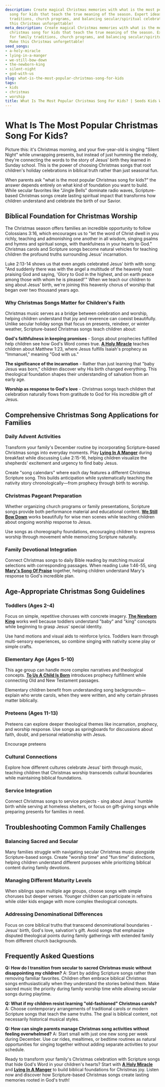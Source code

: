 ```yaml
---
description: Create magical Christmas memories with what is the most popular christmas
  song for kids that teach the true meaning of the season. Expert ideas for family
  traditions, church programs, and balancing secular/spiritual celebrations. Make
  this Christmas unforgettable!
meta_description: Create magical Christmas memories with what is the most popular
  christmas song for kids that teach the true meaning of the season. Expert ideas
  for family traditions, church programs, and balancing secular/spiritual celebrations.
  Make this Christmas unforgettable!
seed_songs:
- a-holy-miracle
- lying-in-a-manger
- we-still-bow-down
- the-newborn-king
- silent-night
- god-with-us
slug: what-is-the-most-popular-christmas-song-for-kids
tags:
- kids
- christmas
- worship
title: What Is The Most Popular Christmas Song For Kids? | Seeds Kids Worship
---
```

# What Is The Most Popular Christmas Song For Kids?

Picture this: it's Christmas morning, and your five-year-old is singing "Silent Night" while unwrapping presents, but instead of just humming the melody, they're connecting the words to the story of Jesus' birth they learned in Sunday school. This is the power of choosing Christmas songs that root children's holiday celebrations in biblical truth rather than just seasonal fun.

When parents ask "what is the most popular Christmas song for kids?" the answer depends entirely on what kind of foundation you want to build. While secular favorites like "Jingle Bells" dominate radio waves, Scripture-based Christmas songs create lasting spiritual impact that transforms how children understand and celebrate the birth of our Savior.

## Biblical Foundation for Christmas Worship

The Christmas season offers families an incredible opportunity to follow Colossians 3:16, which encourages us to "let the word of Christ dwell in you richly, teaching and admonishing one another in all wisdom, singing psalms and hymns and spiritual songs, with thankfulness in your hearts to God." Christmas carols and Scripture songs become natural vehicles for teaching children the profound truths surrounding Jesus' incarnation.

Luke 2:13-14 shows us that even angels celebrated Jesus' birth with song: "And suddenly there was with the angel a multitude of the heavenly host praising God and saying, 'Glory to God in the highest, and on earth peace among those with whom he is pleased!'" When we teach our children to sing about Jesus' birth, we're joining this heavenly chorus of worship that began over two thousand years ago.

### Why Christmas Songs Matter for Children's Faith

Christmas music serves as a bridge between celebration and worship, helping children understand that joy and reverence can coexist beautifully. Unlike secular holiday songs that focus on presents, reindeer, or winter weather, Scripture-based Christmas songs teach children about:

**God's faithfulness in keeping promises** - Songs about prophecies fulfilled help children see how God's Word comes true. **[A Holy Miracle](https://seedskidsworship.com/product/a-holy-miracle-matthew-123-2/)** teaches children about Matthew 1:23, where Jesus fulfills Isaiah's prophecy as "Immanuel," meaning "God with us."

**The significance of the incarnation** - Rather than just learning that "baby Jesus was born," children discover why His birth changed everything. This theological foundation shapes their understanding of salvation from an early age.

**Worship as response to God's love** - Christmas songs teach children that celebration naturally flows from gratitude to God for His incredible gift of Jesus.

## Comprehensive Christmas Song Applications for Families

### Daily Advent Activities
Transform your family's December routine by incorporating Scripture-based Christmas songs into everyday moments. Play **[Lying In A Manger](https://seedskidsworship.com/product/lying-in-a-manger-luke-215-16/)** during breakfast while discussing Luke 2:15-16, helping children visualize the shepherds' excitement and urgency to find baby Jesus.

Create "song calendars" where each day features a different Christmas Scripture song. This builds anticipation while systematically teaching the nativity story chronologically—from prophecy through birth to worship.

### Christmas Pageant Preparation
Whether organizing church programs or family presentations, Scripture songs provide both performance material and educational content. **[We Still Bow Down](https://seedskidsworship.com/product/we-still-bow-down-matthew-210-12/)** works beautifully for wise men scenes while teaching children about ongoing worship response to Jesus.

Use songs as choreography foundations, encouraging children to express worship through movement while memorizing Scripture naturally.

### Family Devotional Integration
Connect Christmas songs to daily Bible reading by matching musical selections with corresponding passages. When reading Luke 1:46-55, sing **[Mary's Song Of Praise](https://seedskidsworship.com/product/marys-song-of-praise-luke-146-50/)** together, helping children understand Mary's response to God's incredible plan.

## Age-Appropriate Christmas Song Guidelines

### Toddlers (Ages 2-4)
Focus on simple, repetitive choruses with concrete imagery. **[The Newborn King](https://seedskidsworship.com/product/the-newborn-king-2/)** works well because toddlers understand "baby" and "king" concepts while beginning to grasp Jesus' special identity.

Use hand motions and visual aids to reinforce lyrics. Toddlers learn through multi-sensory experiences, so combine singing with nativity scene play or simple crafts.

### Elementary Age (Ages 5-10)
This age group can handle more complex narratives and theological concepts. **[To Us A Child Is Born](https://seedskidsworship.com/product/to-us-a-child-is-born-isaiah-96-john-316/)** introduces prophecy fulfillment while connecting Old and New Testament passages.

Elementary children benefit from understanding song backgrounds—explain who wrote carols, when they were written, and why certain phrases matter biblically.

### Preteens (Ages 11-13)
Preteens can explore deeper theological themes like incarnation, prophecy, and worship response. Use songs as springboards for discussions about faith, doubt, and personal relationship with Jesus.

Encourage preteens

### Cultural Connections
Explore how different cultures celebrate Jesus' birth through music, teaching children that Christmas worship transcends cultural boundaries while maintaining biblical foundations.

### Service Integration
Connect Christmas songs to service projects - sing about Jesus' humble birth while serving at homeless shelters, or focus on gift-giving songs while preparing presents for families in need.

## Troubleshooting Common Family Challenges

### Balancing Sacred and Secular
Many families struggle with navigating secular Christmas music alongside Scripture-based songs. Create "worship time" and "fun time" distinctions, helping children understand different purposes while prioritizing biblical content during family devotions.

### Managing Different Maturity Levels
When siblings span multiple age groups, choose songs with simple choruses but deeper verses. Younger children can participate in refrains while older kids engage with more complex theological concepts.

### Addressing Denominational Differences
Focus on core biblical truths that transcend denominational boundaries - Jesus' birth, God's love, salvation's gift. Avoid songs that emphasize disputed theological points during family gatherings with extended family from different church backgrounds.

## Frequently Asked Questions

**Q: How do I transition from secular to sacred Christmas music without disappointing my children?**
A: Start by adding Scripture songs rather than removing familiar favorites. Children often embrace biblical Christmas songs enthusiastically when they understand the stories behind them. Make sacred music the priority during family worship time while allowing secular songs during playtime.

**Q: What if my children resist learning "old-fashioned" Christmas carols?**
A: Choose contemporary arrangements of traditional carols or modern Scripture songs that teach the same truths. The goal is biblical content, not necessarily historical musical styles.

**Q: How can single parents manage Christmas song activities without feeling overwhelmed?**
A: Start small with just one new song per week during December. Use car rides, mealtimes, or bedtime routines as natural opportunities for singing together without adding separate activities to your schedule.

Ready to transform your family's Christmas celebration with Scripture songs that hide God's Word in your children's hearts? Start with **[A Holy Miracle](https://seedskidsworship.com/product/a-holy-miracle-matthew-123-2/)** and **[Lying In A Manger](https://seedskidsworship.com/product/lying-in-a-manger-luke-215-16/)** to build biblical foundations for Christmas joy. Listen now and discover how Scripture-based Christmas songs create lasting memories rooted in God's truth!

<script type="application/ld+json">
{
  "@context": "https://schema.org",
  "@type": "Article",
  "headline": "What Is The Most Popular Christmas Song For Kids",
  "author": {
    "@type": "Organization",
    "name": "Seeds Kids Worship"
  },
  "publisher": {
    "@type": "Organization",
    "name": "Seeds Kids Worship",
    "logo": {
      "@type": "ImageObject",
      "url": "https://seedskidsworship.com/logo.png"
    }
  },
  "datePublished": "2025-09-02T15:51:25.463143",
  "dateModified": "2025-09-02T15:51:25.463170",
  "description": "Create magical Christmas memories with what is the most popular christmas song for kids that teach the true meaning of the season. Expert ideas for family tradi",
  "mainEntityOfPage": {
    "@type": "WebPage",
    "@id": "https://seedskidsworship.com/activities/what-is-the-most-popular-christmas-song-for-kids/"
  }
}
</script>

<script type="application/ld+json">
{
  "@context": "https://schema.org",
  "@type": "Product",
  "name": "A Holy Miracle",
  "description": "Christmas-themed song celebrating the miracle of Jesus' birth as Immanuel",
  "url": "https://seedskidsworship.com/product/a-holy-miracle-matthew-123-2/",
  "brand": {
    "@type": "Brand",
    "name": "Seeds Kids Worship"
  },
  "category": "Children's Christian Music",
  "album": "Joyful"
}
</script>

<script type="application/ld+json">
{
  "@context": "https://schema.org",
  "@type": "Product",
  "name": "Lying In A Manger",
  "description": "Christmas song about the shepherds finding baby Jesus lying in a manger from Luke 2:15-16",
  "url": "https://seedskidsworship.com/product/lying-in-a-manger-luke-215-16/",
  "brand": {
    "@type": "Brand",
    "name": "Seeds Kids Worship"
  },
  "category": "Children's Christian Music",
  "album": "Joyful"
}
</script>

<script type="application/ld+json">
{
  "@context": "https://schema.org",
  "@type": "Product",
  "
